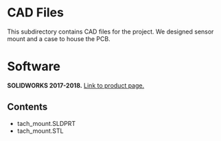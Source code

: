 # CAD Files
This subdirectory contains CAD files for the project. We designed sensor mount and a case to house the PCB.

# Software
**SOLIDWORKS 2017-2018.** [Link to product page.](https://www.autodesk.com/products/inventor/overview)

## Contents
* tach_mount.SLDPRT
* tach_mount.STL


